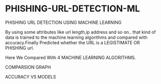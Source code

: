 # PHISHING-URL-DETECTION-ML
PHISHING URL DETECTION USING MACHINE LEARNING


By using some attributes like url length,ip address and so on.. that kind of data is trained to the machine learning algorithms and compared with accuracy.Finally Predicted whether the URL is a LEGISTIMATE OR PHISHING url.

Here We Compared With 4 MACHINE LEARNING ALGORITHMS.

COMPARSION GRAPH 

ACCURACY VS MODELS

